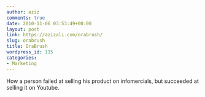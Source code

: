 ```yaml
---
author: aziz
comments: true
date: 2010-11-06 03:53:49+00:00
layout: post
link: https://azizali.com/orabrush/
slug: orabrush
title: OraBrush
wordpress_id: 115
categories:
- Marketing
---
```


How a person failed at selling his product on infomercials, but succeeded at selling it on Youtube.<!-- more -->

